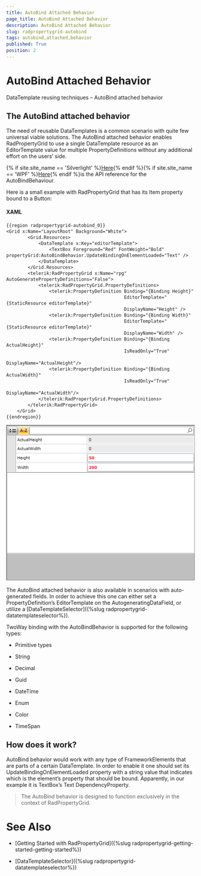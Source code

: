 ```yaml
---
title: AutoBind Attached Behavior
page_title: AutoBind Attached Behavior
description: AutoBind Attached Behavior
slug: radpropertygrid-autobind
tags: autobind,attached,behavior
published: True
position: 2
---
```


# AutoBind Attached Behavior



DataTemplate reusing techniques – AutoBind attached behavior

## The AutoBind attached behavior

The need of reusable DataTemplates is a common scenario with quite few universal viable solutions. The AutoBind attached behavior enables RadPropertyGrid to use a single DataTemplate resource as an EditorTemplate value for multiple PropertyDefinitions without any additional effort on the users’ side.

{% if site.site_name == 'Silverlight' %}[Here](http://www.telerik.com/help/silverlight/t_telerik_windows_controls_data_propertygrid_autobindbehavior.html){% endif %}{% if site.site_name == 'WPF' %}[Here](http://www.telerik.com/help/wpf/t_telerik_windows_controls_data_propertygrid_autobindbehavior.html){% endif %}is the API reference for the AutoBindBehaviour.
        

Here is a small example with RadPropertyGrid that has its Item property bound to a Button:
        

#### __XAML__

	{{region radpropertygrid-autobind_0}}
	<Grid x:Name="LayoutRoot" Background="White">
	        <Grid.Resources>
	            <DataTemplate x:Key="editorTemplate">
	                <TextBox Foreground="Red" FontWeight="Bold" propertyGrid:AutoBindBehavior.UpdateBindingOnElementLoaded="Text" />
	            </DataTemplate>
	        </Grid.Resources>
	        <telerik:RadPropertyGrid x:Name="rpg" AutoGeneratePropertyDefinitions="False">
	            <telerik:RadPropertyGrid.PropertyDefinitions>
	                <telerik:PropertyDefinition Binding="{Binding Height}" 
	                                            EditorTemplate="{StaticResource editorTemplate}" 
	                                            DisplayName="Height" />
	                <telerik:PropertyDefinition Binding="{Binding Width}" 
	                                            EditorTemplate="{StaticResource editorTemplate}" 
	                                            DisplayName="Width" />
	                <telerik:PropertyDefinition Binding="{Binding ActualHeight}" 
	                                            IsReadOnly="True"                                            
	                                            DisplayName="ActualHeight"/>
	                <telerik:PropertyDefinition Binding="{Binding ActualWidth}" 
	                                            IsReadOnly="True"                                            
	                                            DisplayName="ActualWidth"/>
	            </telerik:RadPropertyGrid.PropertyDefinitions>
	        </telerik:RadPropertyGrid>
	    </Grid>
	{{endregion}}

![Rad Property Grid Sets Autobind](images/RadPropertyGrid_Sets_Autobind.png)

The AutoBind attached behavior is also available in scenarios with auto-generated fields. In order to achieve this one can either set a PropertyDefinition’s EditorTemplate on the AutogeneratingDataField, or utilize a [DataTemplateSelector]({%slug radpropertygrid-datatemplateselector%}).
        

TwoWay binding with the AutoBindBehavior is supported for the following types:
        

* Primitive types
            

* String
            

* Decimal
            

* Guid
            

* DateTime
            

* Enum
            

* Color
            

* TimeSpan
            

## How does it work?

AutoBind behavior would work with any type of FrameworkElements that are parts of a certain DataTemplate. In order to enable it one should set its UpdateBindingOnElementLoaded property with a string value that indicates which is the element’s property that should be bound. Apparently, in our example it is TextBox’s Text DependencyProperty.

>The AutoBind behavior is designed to function exclusively in the context of RadPropertyGrid.
          

# See Also

 * [Getting Started with RadPropertyGrid]({%slug radpropertygrid-getting-started-getting-started%})

 * [DataTemplateSelector]({%slug radpropertygrid-datatemplateselector%})
